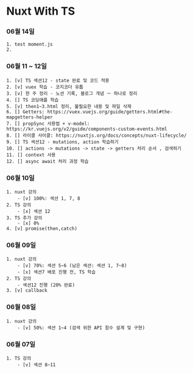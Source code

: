 # Nuxt With TS    

### 06월 14일
    1. test moment.js
    2. 

### 06월 11 ~ 12일 
    1. [v] TS 섹션12 - state 완료 및 코드 적용 
    2. [v] vuex 학습 - 코지코더 유튭
    3. [v] 한 주 정리 - 노션 기록, 블로그 개념 ㅡ 하나로 정리
    4. [] TS 코딩애플 학습
    5. [v] then1~3.html 정리, 불필요한 내용 및 파일 삭제
    6. [] Getters: https://vuex.vuejs.org/guide/getters.html#the-mapgetters-helper 
    7. [] propSync 사용법 + v-model: https://kr.vuejs.org/v2/guide/components-custom-events.html
    8. [] 라이클 사이클: https://nuxtjs.org/docs/concepts/nuxt-lifecycle/
    9. [] TS 섹션12 - mutations, action 학습하기
    10. [] actions -> mutations -> state -> getters 처리 순서 , 검색하기
    11. [] context 사용
    12. [] async await 처리 과정 학습

### 06월 10일
    1. nuxt 강의 
        - [v] 100%: 섹션 1, 7, 8 
    2. TS 강의 
        - [x] 섹션 12
    3. TS 추가 강의 
        - [x] 0%
    4. [v] promise(then,catch)

### 06월 09일
    1. nuxt 강의
        - [v] 70%: 섹션 5~6 (남은 섹션: 섹션 1, 7~8)
        - [x] 섹션7 배포 진행 전, TS 학습
    2. TS 강의
        - 섹션12 진행 (20% 완료)
    3. [v] callback

### 06월 08일
    1. nuxt 강의  
        - [v] 50%: 섹션 1~4 (검색 위한 API 함수 설계 및 구현)

### 06월 07일
    1. TS 강의 
        - [v] 섹션 8~11
